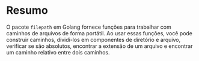 # Resumo

O pacote `filepath` em Golang fornece funções para trabalhar com caminhos de arquivos de forma portátil. Ao usar essas funções, você pode construir caminhos, dividi-los em componentes de diretório e arquivo, verificar se são absolutos, encontrar a extensão de um arquivo e encontrar um caminho relativo entre dois caminhos.
